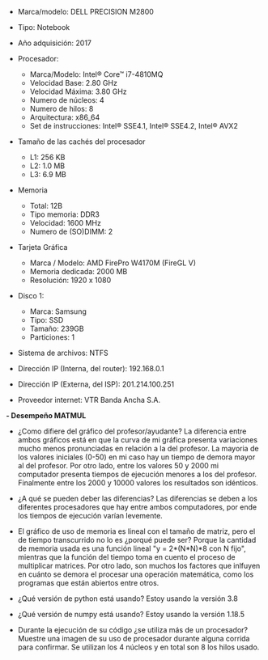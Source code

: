 - Marca/modelo: DELL PRECISION M2800

- Tipo: Notebook

- Año adquisición: 2017

- Procesador:
  - Marca/Modelo: Intel® Core™ i7-4810MQ 
  - Velocidad Base: 2.80 GHz
  - Velocidad Máxima: 3.80 GHz
  - Numero de núcleos: 4
  - Numero de hilos: 8
  - Arquitectura: x86_64
  - Set de instrucciones: Intel® SSE4.1, Intel® SSE4.2, Intel® AVX2
  
- Tamaño de las cachés del procesador
  - L1: 256 KB 
  - L2: 1.0 MB
  - L3: 6.9 MB

- Memoria
  - Total: 12B
  - Tipo memoria: DDR3
  - Velocidad: 1600 MHz
  - Numero de (SO)DIMM: 2
 
- Tarjeta Gráfica
  - Marca / Modelo: AMD FirePro W4170M (FireGL V)
  - Memoria dedicada: 2000 MB
  - Resolución: 1920 x 1080

- Disco 1:
  - Marca: Samsung
  - Tipo: SSD
  - Tamaño: 239GB
  - Particiones: 1

- Sistema de archivos: NTFS

- Dirección IP (Interna, del router): 192.168.0.1

- Dirección IP (Externa, del ISP): 201.214.100.251

- Proveedor internet: VTR Banda Ancha S.A.

**- Desempeño MATMUL**
- ¿Como difiere del gráfico del profesor/ayudante?
  La diferencia entre ambos gráficos está en que la curva de mi gráfica presenta variaciones mucho menos pronunciadas en relación a la del profesor. La mayoria de los valores     iniciales (0-50) en mi caso hay un tiempo de demora mayor al del profesor. Por otro lado, entre los valores 50 y 2000 mi computador presenta tiempos de ejecución menores a los   del profesor. Finalmente entre los 2000 y 10000 valores los resultados son idénticos.
  
- ¿A qué se pueden deber las diferencias?
  Las diferencias se deben a los diferentes procesadores que hay entre ambos computadores, por ende los tiempos de ejecución varían levemente. 
  
- El gráfico de uso de memoria es lineal con el tamaño de matriz, pero el de tiempo transcurrido no lo es ¿porqué puede ser?
  Porque la cantidad de memoria usada es una función lineal "y = 2*(N*N)*8 con N fijo", mientras que la función del tiempo toma en cuento el proceso de multiplicar matrices. Por   otro lado, son muchos los factores que inlfuyen en cuánto se demora el procesar una operación matemática, como los programas que están abiertos entre otros.
  
- ¿Qué versión de python está usando? 
  Estoy usando la versión 3.8
 
- ¿Qué versión de numpy está usando?
  Estoy usando la versión 1.18.5
  
- Durante la ejecución de su código ¿se utiliza más de un procesador? Muestre una imagen de su uso de procesador durante alguna corrida para confirmar. 
  Se utilizan los 4 núcleos y en total son 8 los hilos usado. 






































